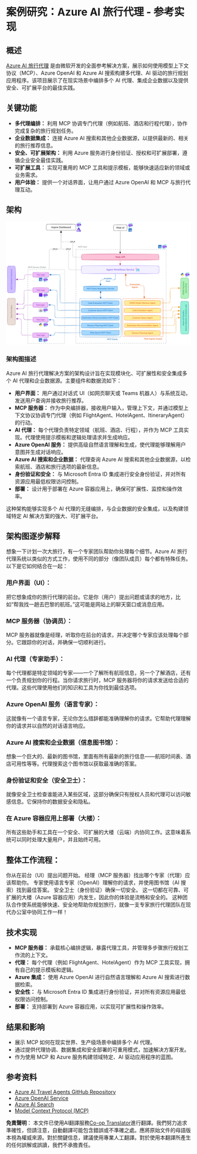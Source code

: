 <!--
CO_OP_TRANSLATOR_METADATA:
{
  "original_hash": "b6b1bc868efed4cf02c52f8deada559d",
  "translation_date": "2025-05-17T17:23:50+00:00",
  "source_file": "09-CaseStudy/Readme.md",
  "language_code": "tw"
}
-->
# 案例研究：Azure AI 旅行代理 - 参考实现

## 概述

[Azure AI 旅行代理](https://github.com/Azure-Samples/azure-ai-travel-agents) 是由微软开发的全面参考解决方案，展示如何使用模型上下文协议（MCP）、Azure OpenAI 和 Azure AI 搜索构建多代理、AI 驱动的旅行规划应用程序。该项目展示了在现实场景中编排多个 AI 代理、集成企业数据以及提供安全、可扩展平台的最佳实践。

## 关键功能
- **多代理编排：** 利用 MCP 协调专门代理（例如航班、酒店和行程代理），协作完成复杂的旅行规划任务。
- **企业数据集成：** 连接 Azure AI 搜索和其他企业数据源，以提供最新的、相关的旅行推荐信息。
- **安全、可扩展架构：** 利用 Azure 服务进行身份验证、授权和可扩展部署，遵循企业安全最佳实践。
- **可扩展工具：** 实现可重用的 MCP 工具和提示模板，能够快速适应新的领域或业务需求。
- **用户体验：** 提供一个对话界面，让用户通过 Azure OpenAI 和 MCP 与旅行代理互动。

## 架构
![Architecture](https://github.com/Azure-Samples/azure-ai-travel-agents/blob/main/docs/ai-travel-agents-architecture-diagram.png)

### 架构图描述

Azure AI 旅行代理解决方案的架构设计旨在实现模块化、可扩展性和安全集成多个 AI 代理和企业数据源。主要组件和数据流如下：

- **用户界面：** 用户通过对话式 UI（如网页聊天或 Teams 机器人）与系统互动，发送用户查询并接收旅行推荐。
- **MCP 服务器：** 作为中央编排器，接收用户输入，管理上下文，并通过模型上下文协议协调专门代理（例如 FlightAgent、HotelAgent、ItineraryAgent）的行动。
- **AI 代理：** 每个代理负责特定领域（航班、酒店、行程），并作为 MCP 工具实现。代理使用提示模板和逻辑处理请求并生成响应。
- **Azure OpenAI 服务：** 提供高级自然语言理解和生成，使代理能够理解用户意图并生成对话响应。
- **Azure AI 搜索和企业数据：** 代理查询 Azure AI 搜索和其他企业数据源，以检索航班、酒店和旅行选项的最新信息。
- **身份验证和安全：** 与 Microsoft Entra ID 集成进行安全身份验证，并对所有资源应用最低权限访问控制。
- **部署：** 设计用于部署在 Azure 容器应用上，确保可扩展性、监控和操作效率。

这种架构能够实现多个 AI 代理的无缝编排，与企业数据的安全集成，以及构建领域特定 AI 解决方案的强大、可扩展平台。

## 架构图逐步解释
想象一下计划一次大旅行，有一个专家团队帮助你处理每个细节。Azure AI 旅行代理系统以类似的方式工作，使用不同的部分（像团队成员）每个都有特殊任务。以下是它如何结合在一起：

### 用户界面（UI）：
把它想象成你的旅行代理的前台。它是你（用户）提出问题或请求的地方，比如“帮我找一趟去巴黎的航班。”这可能是网站上的聊天窗口或消息应用。

### MCP 服务器（协调员）：
MCP 服务器就像是经理，听取你在前台的请求，并决定哪个专家应该处理每个部分。它跟踪你的对话，并确保一切顺利进行。

### AI 代理（专家助手）：
每个代理都是特定领域的专家——一个了解所有航班信息，另一个了解酒店，还有一个负责规划你的行程。当你请求旅行时，MCP 服务器将你的请求发送给合适的代理。这些代理使用他们的知识和工具为你找到最佳选项。

### Azure OpenAI 服务（语言专家）：
这就像有一个语言专家，无论你怎么措辞都能准确理解你的请求。它帮助代理理解你的请求并以自然的对话语言响应。

### Azure AI 搜索和企业数据（信息图书馆）：
想象一个巨大的、最新的图书馆，里面有所有最新的旅行信息——航班时间表、酒店可用性等等。代理搜索这个图书馆以获取最准确的答案。

### 身份验证和安全（安全卫士）：
就像安全卫士检查谁能进入某些区域，这部分确保只有授权人员和代理可以访问敏感信息。它保持你的数据安全和隐私。

### 在 Azure 容器应用上部署（大楼）：
所有这些助手和工具在一个安全、可扩展的大楼（云端）内协同工作。这意味着系统可以同时处理大量用户，并且始终可用。

## 整体工作流程：

你从在前台（UI）提出问题开始。
经理（MCP 服务器）找出哪个专家（代理）应该帮助你。
专家使用语言专家（OpenAI）理解你的请求，并使用图书馆（AI 搜索）找到最佳答案。
安全卫士（身份验证）确保一切安全。
这一切都在可靠、可扩展的大楼（Azure 容器应用）内发生，因此你的体验是流畅和安全的。
这种团队合作使系统能够快速、安全地帮助你规划旅行，就像一支专家旅行代理团队在现代办公室中协同工作一样！

## 技术实现
- **MCP 服务器：** 承载核心编排逻辑，暴露代理工具，并管理多步骤旅行规划工作流的上下文。
- **代理：** 每个代理（例如 FlightAgent、HotelAgent）作为 MCP 工具实现，拥有自己的提示模板和逻辑。
- **Azure 集成：** 使用 Azure OpenAI 进行自然语言理解和 Azure AI 搜索进行数据检索。
- **安全性：** 与 Microsoft Entra ID 集成进行身份验证，并对所有资源应用最低权限访问控制。
- **部署：** 支持部署到 Azure 容器应用，以实现可扩展性和操作效率。

## 结果和影响
- 展示 MCP 如何在现实世界、生产级场景中编排多个 AI 代理。
- 通过提供代理协调、数据集成和安全部署的可重用模式，加速解决方案开发。
- 作为使用 MCP 和 Azure 服务构建领域特定、AI 驱动应用程序的蓝图。

## 参考资料
- [Azure AI Travel Agents GitHub Repository](https://github.com/Azure-Samples/azure-ai-travel-agents)
- [Azure OpenAI Service](https://azure.microsoft.com/en-us/products/ai-services/openai-service/)
- [Azure AI Search](https://azure.microsoft.com/en-us/products/ai-services/ai-search/)
- [Model Context Protocol (MCP)](https://modelcontextprotocol.io/)

**免責聲明**：
本文件已使用AI翻譯服務[Co-op Translator](https://github.com/Azure/co-op-translator)進行翻譯。我們努力追求準確性，但請注意，自動翻譯可能包含錯誤或不準確之處。應將原始文件的母語版本視為權威來源。對於關鍵信息，建議使用專業人工翻譯。對於使用本翻譯所產生的任何誤解或誤讀，我們不承擔責任。